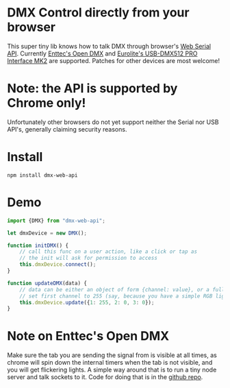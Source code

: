 # DMX Control directly from your browser

This super tiny lib knows how to talk DMX through browser's [Web Serial API](https://developer.mozilla.org/en-US/docs/Web/API/Web_Serial_API).
Currently [Enttec's Open DMX](https://www.enttec.com/product/lighting-communication-protocols/dmx512/open-dmx-usb/) and
[Eurolite's USB-DMX512 PRO Interface MK2](https://www.thomann.de/gb/eurolite_usb_dmx512_pro_interface_mk2.htm) are supported.
Patches for other devices are most welcome!

# Note: the API is supported by Chrome only!

Unfortunately other browsers do not yet support neither the Serial nor USB API's, generally claiming security reasons.

# Install

`npm install dmx-web-api`

# Demo

```javascript
import {DMX} from "dmx-web-api";

let dmxDevice = new DMX();

function initDMX() {
    // call this func on a user action, like a click or tap as
    // the init will ask for permission to access
    this.dmxDevice.connect();
}

function updateDMX(data) {
    // data can be either an object of form {channel: value}, or a full 512 element array.
    // set first channel to 255 (say, because you have a simple RGB light listening on address 1)
    this.dmxDevice.update({1: 255, 2: 0, 3: 0});
}
```

# Note on Enttec's Open DMX

Make sure the tab you are sending the signal from is visible at all times, as chrome will spin down the internal
timers when the tab is not visible, and you will get flickering lights.
A simple way around that is to run a tiny node server and talk sockets to it. Code for doing that is in the [github repo](https://github.com/tstriker/dmx-web-api/tree/main/node-server).

